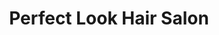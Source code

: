 ---
title: "Perfect Look Hair Salon"
url: /lincoln-city/perfect-look-hair-salon/
shop: hairdresser
---